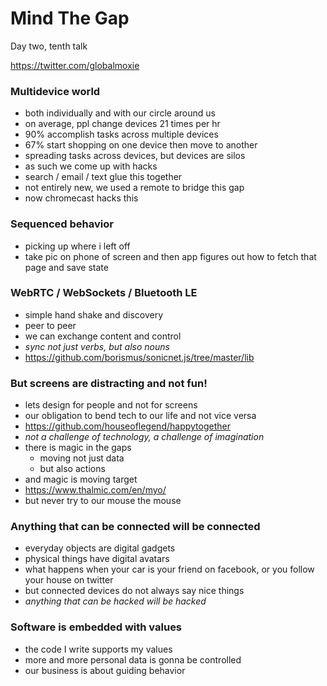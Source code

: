 # Mind The Gap

Day two, tenth talk

https://twitter.com/globalmoxie

### Multidevice world
 
- both individually and with our circle around us
- on average, ppl change devices 21 times per hr
- 90% accomplish tasks across multiple devices
- 67% start shopping on one device then move to another
- spreading tasks across devices, but devices are silos
- as such we come up with hacks
- search / email / text glue this together
- not entirely new, we used a remote to bridge this gap
- now chromecast hacks this

### Sequenced behavior

- picking up where i left off
- take pic on phone of screen and then app figures out how to fetch that page and save state

### WebRTC / WebSockets / Bluetooth LE

- simple hand shake and discovery
- peer to peer
- we can exchange content and control
- *sync not just verbs, but also nouns*
- https://github.com/borismus/sonicnet.js/tree/master/lib

### But screens are distracting and not fun!

- lets design for people and not for screens
- our obligation to bend tech to our life and not vice versa
- https://github.com/houseoflegend/happytogether
- *not a challenge of technology, a challenge of imagination*
- there is magic in the gaps
  - moving not just data
  - but also actions
- and magic is moving target
- https://www.thalmic.com/en/myo/
- but never try to our mouse the mouse

### Anything that can be connected will be connected

- everyday objects are digital gadgets
- physical things have digital avatars
- what happens when your car is your friend on facebook, or you follow your house on twitter
- but connected devices do not always say nice things
- *anything that can be hacked will be hacked*

### Software is embedded with values

- the code I write supports my values
- more and more personal data is gonna be controlled
- our business is about guiding behavior
